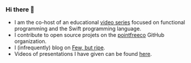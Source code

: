### Hi there 👋

* I am the co-host of an educational [video series](https://www.pointfree.co) focused on functional programming and the Swift programming language.
* I contribute to open source projets on the [pointfreeco](https://github.com/pointfreeco) GitHub organization.
* I (infrequently) blog on [Few, but ripe](http://fewbutripe.com).
* Videos of presentations I have given can be found [here](https://www.fewbutripe.com/talks/).
